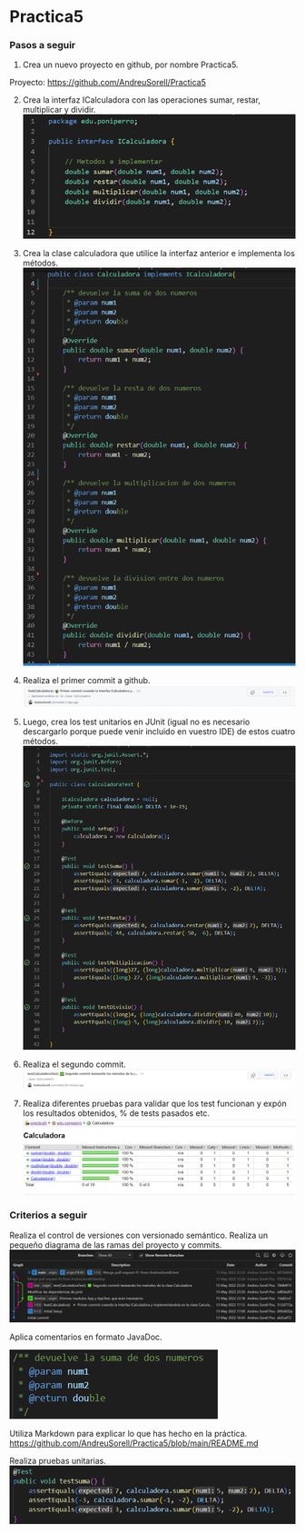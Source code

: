 # Practica5

### Pasos a seguir

1. Crea un nuevo proyecto en github, por nombre Practica5.

Proyecto: https://github.com/AndreuSorell/Practica5

2. Crea la interfaz ICalculadora con las operaciones sumar, restar,
multiplicar y dividir.
![](imgs/2.png)

3. Crea la clase calculadora que utilice la interfaz anterior e implementa los métodos.
![](imgs/3.png)

4. Realiza el primer commit a github.
![](imgs/4.png)

5. Luego, crea los test unitarios en JUnit (igual no es necesario descargarlo porque puede venir incluido en vuestro IDE) de estos cuatro métodos.
![](imgs/5.png)

6. Realiza el segundo commit.
![](imgs/6.png)

7. Realiza diferentes pruebas para validar que los test funcionan y expón los resultados obtenidos, % de tests pasados etc.![](imgs/7.png)

### Criterios a seguir

Realiza el control de versiones con versionado semántico.
Realiza un pequeño diagrama de las ramas del proyecto y commits.
![](imgs/8.png)

Aplica comentarios en formato JavaDoc.

![](imgs/9.png)

Utiliza Markdown para explicar lo que has hecho en la práctica.
https://github.com/AndreuSorell/Practica5/blob/main/README.md

Realiza pruebas unitarias.
![](imgs/10.png)
